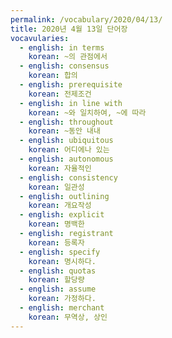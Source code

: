 ```yaml
---
permalink: /vocabulary/2020/04/13/
title: 2020년 4월 13일 단어장
vocavularies:
  - english: in terms
    korean: ~의 관점에서
  - english: consensus
    korean: 합의
  - english: prerequisite
    korean: 전제조건
  - english: in line with
    korean: ~와 일치하여, ~에 따라
  - english: throughout
    korean: ~동안 내내
  - english: ubiquitous
    korean: 어디에나 있는
  - english: autonomous
    korean: 자율적인
  - english: consistency
    korean: 일관성
  - english: outlining
    korean: 개요작성
  - english: explicit
    korean: 명백한
  - english: registrant
    korean: 등록자
  - english: specify
    korean: 명시하다.
  - english: quotas
    korean: 할당량
  - english: assume
    korean: 가정하다.
  - english: merchant
    korean: 무역상, 상인
---
```


